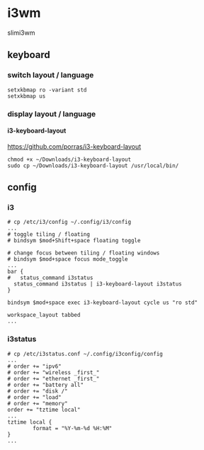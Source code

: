 # i3wm
slimi3wm

## keyboard

### switch layout / language

```shell
setxkbmap ro -variant std
setxkbmap us
```

### display layout / language

#### i3-keyboard-layout

https://github.com/porras/i3-keyboard-layout

```shell
chmod +x ~/Downloads/i3-keyboard-layout
sudo cp ~/Downloads/i3-keyboard-layout /usr/local/bin/
```


## config

### i3

```shell
# cp /etc/i3/config ~/.config/i3/config
...
# toggle tiling / floating
# bindsym $mod+Shift+space floating toggle

# change focus between tiling / floating windows
# bindsym $mod+space focus mode_toggle
...
bar {
#   status_command i3status
  status_command i3status | i3-keyboard-layout i3status
}

bindsym $mod+space exec i3-keyboard-layout cycle us "ro std"

workspace_layout tabbed
...
```

### i3status

```shell
# cp /etc/i3status.conf ~/.config/i3config/config
...
# order += "ipv6"
# order += "wireless _first_"
# order += "ethernet _first_"
# order += "battery all"
# order += "disk /"
# order += "load"
# order += "memory"
order += "tztime local"
...
tztime local {
        format = "%Y-%m-%d %H:%M"
}
...
```
